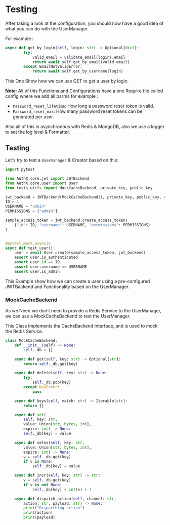 # Testing

After taking a look at the configuration, you should now have a good idea of what you can do with the UserManager.

For example :

```py
async def get_by_login(self, login: str) -> Optional[dict]:
        try:
            valid_email = validate_email(login).email
            return await self.get_by_email(valid_email)
        except EmailNotValidError:
            return await self.get_by_username(login)
```

This One Show how we can use GET to get a user by login.

__Note__: All of this Functions and Configurations have a one Require file called config where we add all parms for example :

- `Password_reset_lifetime`: How long a password reset token is valid.
- `Password_reset_max`: How many password reset tokens can be generated per user.

Also all of this is asynchronous with Redis & MongoDB, also we use a logger to set the log level & Formatter.

## Testing

Let's try to test a `Usermanager` & Creator based on this:

```py
import pytest

from AuthX.core.jwt import JWTBackend
from AuthX.core.user import User
from tests.utils import MockCacheBackend, private_key, public_key

jwt_backend = JWTBackend(MockCacheBackend(), private_key, public_key, 60, 60 * 10)
ID = 1
USERNAME = "admin"
PERMISSIONS = ["admin"]

sample_access_token = jwt_backend.create_access_token(
    {"id": ID, "username": USERNAME, "permissions": PERMISSIONS}
)


@pytest.mark.asyncio
async def test_user():
    user = await User.create(sample_access_token, jwt_backend)
    assert user.is_authenticated
    assert user.id == ID
    assert user.username == USERNAME
    assert user.is_admin
```

This Example show how we can create a user using a pre-configured JWTBackend and Functionality based on the UserManager.

### MockCacheBackend

As we Need we don't need to provide a Redis Service to the UserManager, we can use a MockCacheBackend to test the UserManager.

This Class Implements the CacheBackend Interface, and is used to mock the Redis Service.

```py
class MockCacheBackend:
    def __init__(self) -> None:
        self._db = {}

    async def get(self, key: str) -> Optional[str]:
        return self._db.get(key)

    async def delete(self, key: str) -> None:
        try:
            self._db.pop(key)
        except KeyError:
            pass

    async def keys(self, match: str) -> Iterable[str]:
        return {}

    async def set(
        self, key: str,
        value: Union[str, bytes, int],
        expire: int) -> None:
        self._db[key] = value

    async def setnx(self, key: str,
        value: Union[str, bytes, int],
        expire: int) -> None:
        v = self._db.get(key)
        if v is None:
            self._db[key] = value

    async def incr(self, key: str) -> str:
        v = self._db.get(key)
        if v is not None:
            self._db[key] = int(v) + 1

    async def dispatch_action(self, channel: str,
        action: str, payload: str) -> None:
        print("Dispatching action")
        print(action)
        print(payload)
```

